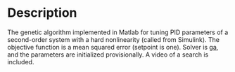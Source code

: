 # Description
The genetic algorithm implemented in Matlab for tuning PID parameters of a second-order system with a hard nonlinearity (called from Simulink). The objective function is a mean squared error (setpoint is one). Solver is [ga](https://www.mathworks.com/help/gads/ga.html/), and the parameters are initialized provisionally. A video of a search is included.
